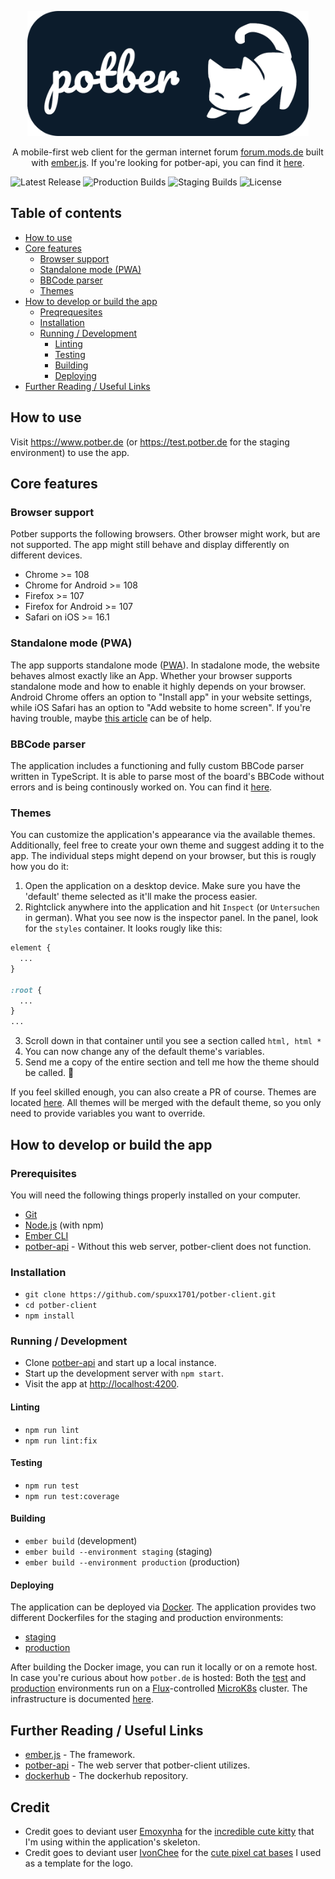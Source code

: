 <p align="center">
<img src="./.logo/1080x480_round.png" alt="potber logo" height="200" />
</p>
<p align="center">
A mobile-first web client for the german internet forum <a href="https://forum.mods.de" target="_blank">forum.mods.de</a> built with <a href="https://emberjs.com/" target="_blank">ember.js</a>. If you're looking for potber-api, you can find it <a href="https://github.com/spuxx1701/potber-api" target="_blank">here</a>.
</p>

![Latest Release](https://img.shields.io/github/v/release/spuxx1701/potber-client)
![Production Builds](https://github.com/spuxx1701/potber-client/actions/workflows/production.yml/badge.svg)
![Staging Builds](https://github.com/spuxx1701/potber-client/actions/workflows/staging.yml/badge.svg)
![License](https://img.shields.io/github/license/spuxx1701/potber-api)

## Table of contents

- [How to use](#how-to-use)
- [Core features](#how-to-use)
  - [Browser support](#how-to-use)
  - [Standalone mode (PWA)](#standalone-mode-pwa)
  - [BBCode parser](#bbcode-parser)
  - [Themes](#themes)
- [How to develop or build the app](#how-to-develop-or-build-the-app)
  - [Preqrequesites](#prerequisites)
  - [Installation](#installation)
  - [Running / Development](#running--development)
    - [Linting](#linting)
    - [Testing](#testing)
    - [Building](#building)
    - [Deploying](#deploying)
- [Further Reading / Useful Links](#further-reading--useful-links)

## How to use

Visit https://www.potber.de (or https://test.potber.de for the staging environment) to use the app.

## Core features

### Browser support

Potber supports the following browsers. Other browser might work, but are not supported. The app might still behave and display differently on different devices.

- Chrome >= 108
- Chrome for Android >= 108
- Firefox >= 107
- Firefox for Android >= 107
- Safari on iOS >= 16.1

### Standalone mode (PWA)

The app supports standalone mode ([PWA](https://developer.mozilla.org/en-US/docs/Web/Progressive_web_apps)). In stadalone mode, the website behaves almost exactly like an App. Whether your browser supports standalone mode and how to enable it highly depends on your browser. Android Chrome offers an option to "Install app" in your website settings, while iOS Safari has an option to "Add website to home screen". If you're having trouble, maybe [this article](https://web.dev/learn/pwa/installation/) can be of help.

### BBCode parser

The application includes a functioning and fully custom BBCode parser written in TypeScript. It is able to parse most of the board's BBCode without errors and is being continously worked on. You can find it [here](app/services//content-parser.ts).

### Themes

You can customize the application's appearance via the available themes. Additionally, feel free to create your own theme and suggest adding it to the app. The individual steps might depend on your browser, but this is rougly how you do it:

1. Open the application on a desktop device. Make sure you have the 'default' theme selected as it'll make the process easier.
2. Rightclick anywhere into the application and hit `Inspect` (or `Untersuchen` in german). What you see now is the inspector panel. In the panel, look for the `styles` container. It looks rougly like this:

```css
element {
  ...
}

:root {
  ...
}
...
```

3. Scroll down in that container until you see a section called `html, html *`
4. You can now change any of the default theme's variables.
5. Send me a copy of the entire section and tell me how the theme should be called. 🙂

If you feel skilled enough, you can also create a PR of course. Themes are located [here](app/styles/themes/). All themes will be merged with the default theme, so you only need to provide variables you want to override.

## How to develop or build the app

### Prerequisites

You will need the following things properly installed on your computer.

- [Git](https://git-scm.com/)
- [Node.js](https://nodejs.org/) (with npm)
- [Ember CLI](https://cli.emberjs.com/release/)
- [potber-api](ttps://github.com/spuxx1701/potber-api) - Without this web server, potber-client does not function.

### Installation

- `git clone https://github.com/spuxx1701/potber-client.git`
- `cd potber-client`
- `npm install`

### Running / Development

- Clone [potber-api](https://github.com/spuxx1701/potber-api) and start up a local instance.
- Start up the development server with `npm start`.
- Visit the app at [http://localhost:4200](http://localhost:4200).

#### Linting

- `npm run lint`
- `npm run lint:fix`

#### Testing

- `npm run test`
- `npm run test:coverage`

#### Building

- `ember build` (development)
- `ember build --environment staging` (staging)
- `ember build --environment production` (production)

#### Deploying

The application can be deployed via [Docker](https://docker.com). The application provides two different Dockerfiles for the staging and production environments:

- [staging](Dockerfile.staging)
- [production](Dockerfile.production)

After building the Docker image, you can run it locally or on a remote host. In case you're curious about how `potber.de` is hosted: Both the [test](https://test.potber.de) and [production](https://potber.de) environments run on a [Flux](https://fluxcd.io)-controlled [MicroK8s](https://microk8s.io) cluster. The infrastructure is documented [here](https://github.com/spuxx1701/flux/tree/master/cluster/apps/potber).

## Further Reading / Useful Links

- [ember.js](https://emberjs.com/) - The framework.
- [potber-api](https://github.com/spuxx1701/potber-api) - The web server that potber-client utilizes.
- [dockerhub](https://hub.docker.com/repository/docker/spuxx/potber-client/general) - The dockerhub repository.

## Credit

- Credit goes to deviant user [Emoxynha](https://www.deviantart.com/emoxynha) for the [incredible cute kitty](https://www.deviantart.com/emoxynha/art/Gif-309653475) that I'm using within the application's skeleton.
- Credit goes to deviant user [IvonChee](https://www.deviantart.com/ivonchee) for the [cute pixel cat bases](https://www.deviantart.com/ivonchee/art/F2U-pixel-cat-bases-859073695) I used as a template for the logo.
